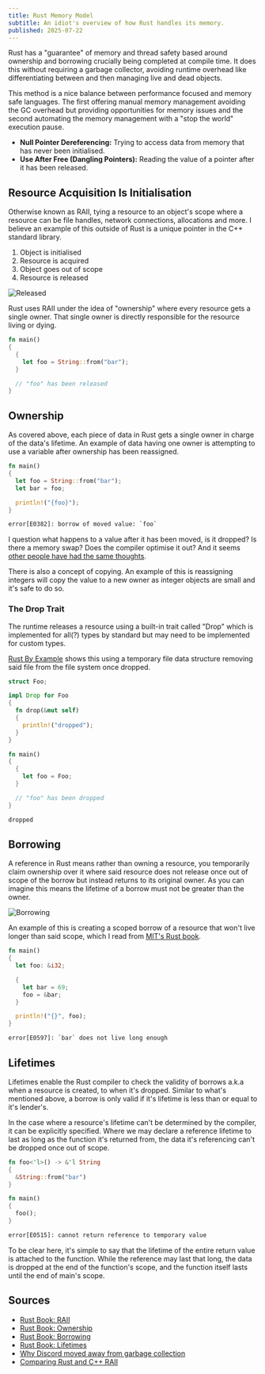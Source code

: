 ```yaml
---
title: Rust Memory Model
subtitle: An idiot's overview of how Rust handles its memory.
published: 2025-07-22
---
```


Rust has a "guarantee" of memory and thread safety based around ownership and
borrowing crucially being completed at compile time. It does this without
requiring a garbage collector, avoiding runtime overhead like differentiating
between and then managing live and dead objects.

This method is a nice balance between performance focused and memory safe
languages. The first offering manual memory management avoiding the GC overhead
but providing opportunities for memory issues and the second automating the
memory management with a "stop the world" execution pause.

- **Null Pointer Dereferencing:** Trying to access data from memory that has
  never been initialised.
- **Use After Free (Dangling Pointers):** Reading the value of a pointer after
  it has been released.

## Resource Acquisition Is Initialisation

Otherwise known as RAII, tying a resource to an object's scope where a resource
can be file handles, network connections, allocations and more. I believe an
example of this outside of Rust is a unique pointer in the C++ standard library.

1. Object is initialised
2. Resource is acquired
3. Object goes out of scope
4. Resource is released

![Released](https://media.giphy.com/media/v1.Y2lkPWVjZjA1ZTQ3cjBhbTRrNmd3YXd0c3hta2M3NGlnams0eHA1bGV0MWRjNXR5ZXpzdyZlcD12MV9naWZzX3JlbGF0ZWQmY3Q9Zw/7chLJeFOr49zrXnS8b/giphy.gif)

Rust uses RAII under the idea of "ownership" where every resource gets a single
owner. That single owner is directly responsible for the resource living or
dying.

```rs
fn main()
{
  {
    let foo = String::from("bar");
  }

  // "foo" has been released
}
```

## Ownership

As covered above, each piece of data in Rust gets a single owner in charge of
the data's lifetime. An example of data having one owner is attempting to use a
variable after ownership has been reassigned.

```rs
fn main()
{
  let foo = String::from("bar");
  let bar = foo;

  println!("{foo}");
}
```

```txt
error[E0382]: borrow of moved value: `foo`
```

I question what happens to a value after it has been moved, is it dropped? Is
there a memory swap? Does the compiler optimise it out? And it seems [other
people have had the same
thoughts](https://users.rust-lang.org/t/what-happens-to-moved-values/53939/2).

There is also a concept of copying. An example of this is reassigning integers
will copy the value to a new owner as integer objects are small and it's safe to
do so.

### The Drop Trait

The runtime releases a resource using a built-in trait called "Drop" which is
implemented for all(?) types by standard but may need to be implemented for
custom types.

[Rust By Example](https://doc.rust-lang.org/rust-by-example/trait/drop.html)
shows this using a temporary file data structure removing said file from the
file system once dropped.

```rs
struct Foo;

impl Drop for Foo
{
  fn drop(&mut self)
  {
    println!("dropped");
  }
}

fn main()
{
  {
    let foo = Foo;
  }

  // "foo" has been dropped
}
```

```txt
dropped
```

## Borrowing

A reference in Rust means rather than owning a resource, you temporarily claim
ownership over it where said resource does not release once out of scope of the
borrow but instead returns to its original owner. As you can imagine this means
the lifetime of a borrow must not be greater than the owner.

![Borrowing](https://media3.giphy.com/media/v1.Y2lkPTc5MGI3NjExcDloZjEzc3hod2NmbnN5dTF2ZGNudHY3OG53N3dlZTAzMmRhNnFjeiZlcD12MV9pbnRlcm5hbF9naWZfYnlfaWQmY3Q9Zw/3orieOlZySmrsWFYek/giphy.gif)

An example of this is creating a scoped borrow of a resource that won't live
longer than said scope, which I read from [MIT's Rust
book](https://web.mit.edu/rust-lang_v1.25/arch/amd64_ubuntu1404/share/doc/rust/html/book/first-edition/references-and-borrowing.html#borrowing).

```rs
fn main()
{
  let foo: &i32;

  {
    let bar = 69;
    foo = &bar;
  }

  println!("{}", foo);
}
```

```txt
error[E0597]: `bar` does not live long enough
```

## Lifetimes

Lifetimes enable the Rust compiler to check the validity of borrows a.k.a when a
resource is created, to when it's dropped. Similar to what's mentioned above, a
borrow is only valid if it's lifetime is less than or equal to it's lender's.

In the case where a resource's lifetime can't be determined by the compiler, it
can be explicitly specified. Where we may declare a reference lifetime to last
as long as the function it's returned from, the data it's referencing can't be
dropped once out of scope.

```rs
fn foo<'l>() -> &'l String
{
  &String::from("bar")
}

fn main()
{
  foo();
}
```

```txt
error[E0515]: cannot return reference to temporary value
```

To be clear here, it's simple to say that the lifetime of the entire return
value is attached to the function. While the reference may last that long, the
data is dropped at the end of the function's scope, and the function itself
lasts until the end of main's scope.

## Sources

- [Rust Book: RAII](https://doc.rust-lang.org/rust-by-example/scope/raii.html)
- [Rust Book:
  Ownership](https://doc.rust-lang.org/rust-by-example/scope/move.html)
- [Rust Book:
  Borrowing](https://doc.rust-lang.org/rust-by-example/scope/borrow.html)
- [Rust Book:
  Lifetimes](https://doc.rust-lang.org/rust-by-example/scope/lifetime.html)
- [Why Discord moved away from garbage
  collection](https://discord.com/blog/why-discord-is-switching-from-go-to-rust)
- [Comparing Rust and C++
  RAII](https://educatedguesswork.org/posts/memory-management-4/)
